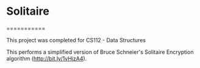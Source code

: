 # Solitaire
===========

This project was completed for CS112 - Data Structures

This performs a simplified version of Bruce Schneier's Solitaire Encryption algorithm (http://bit.ly/1vHjzA4).
